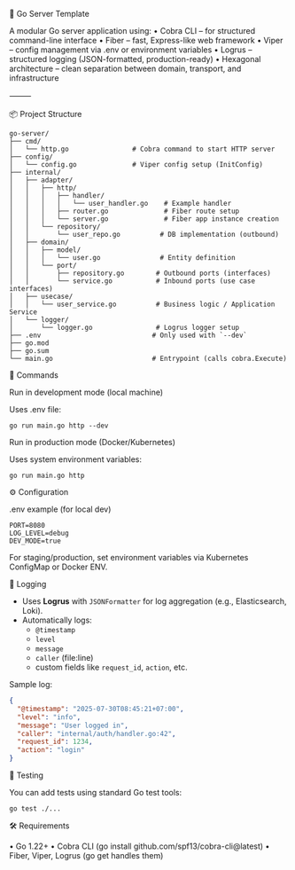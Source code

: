 🧩 Go Server Template

A modular Go server application using:
•	Cobra CLI – for structured command-line interface
•	Fiber – fast, Express-like web framework
•	Viper – config management via .env or environment variables
•	Logrus – structured logging (JSON-formatted, production-ready)
•	Hexagonal architecture – clean separation between domain, transport, and infrastructure

⸻

📦 Project Structure
```
go-server/
├── cmd/
│   └── http.go                # Cobra command to start HTTP server
├── config/
│   └── config.go              # Viper config setup (InitConfig)
├── internal/
│   ├── adapter/
│   │   ├── http/
│   │   │   ├── handler/
│   │   │   │   └── user_handler.go    # Example handler
│   │   │   ├── router.go              # Fiber route setup
│   │   │   └── server.go              # Fiber app instance creation
│   │   └── repository/
│   │       └── user_repo.go          # DB implementation (outbound)
│   ├── domain/
│   │   ├── model/
│   │   │   └── user.go               # Entity definition
│   │   └── port/
│   │       ├── repository.go        # Outbound ports (interfaces)
│   │       └── service.go           # Inbound ports (use case interfaces)
│   ├── usecase/
│   │   └── user_service.go          # Business logic / Application Service
│   └── logger/
│       └── logger.go                # Logrus logger setup
├── .env                            # Only used with `--dev`
├── go.mod
├── go.sum
└── main.go                         # Entrypoint (calls cobra.Execute)
```

🚀 Commands

Run in development mode (local machine)

Uses .env file:
```shell
go run main.go http --dev
```

Run in production mode (Docker/Kubernetes)

Uses system environment variables:
```shell
go run main.go http
```

⚙️ Configuration

.env example (for local dev)
```shell
PORT=8080
LOG_LEVEL=debug
DEV_MODE=true
```
For staging/production, set environment variables via Kubernetes ConfigMap or Docker ENV.


📖 Logging

- Uses **Logrus** with `JSONFormatter` for log aggregation (e.g., Elasticsearch, Loki).
- Automatically logs:
    - `@timestamp`
    - `level`
    - `message`
    - `caller` (file:line)
    - custom fields like `request_id`, `action`, etc.

Sample log:
```json
{
  "@timestamp": "2025-07-30T08:45:21+07:00",
  "level": "info",
  "message": "User logged in",
  "caller": "internal/auth/handler.go:42",
  "request_id": 1234,
  "action": "login"
}
```

🧪 Testing

You can add tests using standard Go test tools:
```shell
go test ./...
```

🛠 Requirements

•	Go 1.22+
•	Cobra CLI (go install github.com/spf13/cobra-cli@latest)
•	Fiber, Viper, Logrus (go get handles them)
